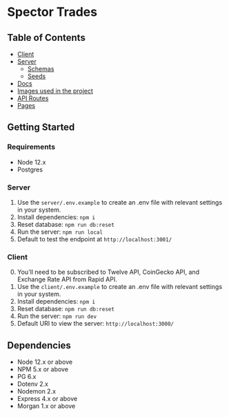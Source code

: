 # Spector Trades

## Table of Contents
* [Client](/client)
* [Server](/server)
  * [Schemas](/server/db/schema)
  * [Seeds](/server/db/seeds)
* [Docs](/docs)
* [Images used in the project](client/public/static/images)
* [API Routes](/server/routes)
* [Pages](/client/src/pages)

## Getting Started

### Requirements

- Node 12.x
- Postgres

### Server
1. Use the `server/.env.example` to create an .env file with relevant settings in your system.
2. Install dependencies: `npm i`
3. Reset database: `npm run db:reset`
4. Run the server: `npm run local`
5. Default to test the endpoint at `http://localhost:3001/`

### Client
0. You'll need to be subscribed to Twelve API, CoinGecko API, and Exchange Rate API from Rapid API.
1. Use the `client/.env.example` to create an .env file with relevant settings in your system.
2. Install dependencies: `npm i`
3. Reset database: `npm run db:reset`
4. Run the server: `npm run dev`
5. Default URI to view the server: `http://localhost:3000/`

## Dependencies

- Node 12.x or above
- NPM 5.x or above
- PG 6.x
- Dotenv 2.x
- Nodemon 2.x
- Express 4.x or above
- Morgan 1.x or above